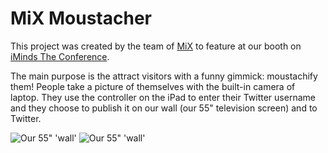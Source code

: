 MiX Moustacher
==============

This project was created by the team of [MiX](http://mix.iminds.be "MiX") to feature at our booth on [iMinds The Conference](http://iminds.creativemediadays.be "iMinds The Conference").

The main purpose is the attract visitors with a funny gimmick: moustachify them! People take a picture of themselves with the built-in camera of laptop. They use the controller on the iPad to enter their Twitter username and they choose to publish it on our wall (our 55" television screen) and to Twitter.

![Our 55" 'wall'](//labm.github.com/imindsmustache/img/wall1.jpg)
![Our 55" 'wall'](//labm.github.com/imindsmustache/img/wall2.jpg)
